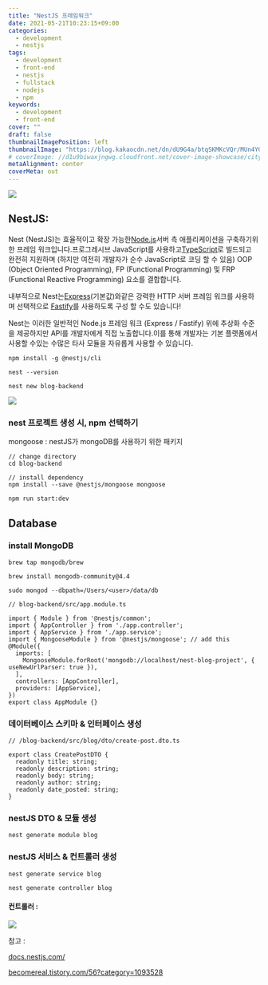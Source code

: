 ```yaml
---
title: "NestJS 프레임워크"
date: 2021-05-21T10:23:15+09:00
categories:
  - development
  - nestjs
tags:
  - development
  - front-end
  - nestjs
  - fullstack
  - nodejs
  - npm
keywords:
  - development
  - front-end
cover: ""
draft: false
thumbnailImagePosition: left
thumbnailImage: "https://blog.kakaocdn.net/dn/dU9G4a/btqSKMKcVQr/MUn4YGbhr6gae83cSs6LCk/img.png"
# coverImage: //d1u9biwaxjngwg.cloudfront.net/cover-image-showcase/city.jpg
metaAlignment: center
coverMeta: out
---
```


<!--toc-->

![](https://blog.kakaocdn.net/dn/dU9G4a/btqSKMKcVQr/MUn4YGbhr6gae83cSs6LCk/img.png)

## NestJS:

Nest (NestJS)는 효율적이고 확장 가능한[Node.js](https://nodejs.org/)서버 측 애플리케이션을 구축하기위한 프레임 워크입니다.프로그레시브 JavaScript를 사용하고[TypeScript](http://www.typescriptlang.org/)로 빌드되고 완전히 지원하며 (하지만 여전히 개발자가 순수 JavaScript로 코딩 할 수 있음) OOP (Object Oriented Programming), FP (Functional Programming) 및 FRP (Functional Reactive Programming) 요소를 결합합니다.

<!--adsense-->

내부적으로 Nest는[Express](https://expressjs.com/)(기본값)와같은 강력한 HTTP 서버 프레임 워크를 사용하며 선택적으로 [Fastify](https://github.com/fastify/fastify)를 사용하도록 구성 할 수도 있습니다!

Nest는 이러한 일반적인 Node.js 프레임 워크 (Express / Fastify) 위에 추상화 수준을 제공하지만 API를 개발자에게 직접 노출합니다.이를 통해 개발자는 기본 플랫폼에서 사용할 수있는 수많은 타사 모듈을 자유롭게 사용할 수 있습니다.

```
npm install -g @nestjs/cli

nest --version

nest new blog-backend
```

![](https://img1.daumcdn.net/thumb/R1280x0/?scode=mtistory2&fname=https%3A%2F%2Fblog.kakaocdn.net%2Fdn%2FcMiXnd%2Fbtq3VhMnbBt%2FgkQzODtQMgfJcivYOSwZOK%2Fimg.png)

### nest 프로젝트 생성 시, npm 선택하기

mongoose : nestJS가 mongoDB를 사용하기 위한 패키지

```
// change directory
cd blog-backend

// install dependency
npm install --save @nestjs/mongoose mongoose

npm run start:dev

```

## Database 

### install MongoDB 

```
brew tap mongodb/brew

brew install mongodb-community@4.4

sudo mongod --dbpath=/Users/<user>/data/db

```

```
// blog-backend/src/app.module.ts

import { Module } from '@nestjs/common';
import { AppController } from './app.controller';
import { AppService } from './app.service';
import { MongooseModule } from '@nestjs/mongoose'; // add this
@Module({
  imports: [
    MongooseModule.forRoot('mongodb://localhost/nest-blog-project', { useNewUrlParser: true }),
  ],
  controllers: [AppController],
  providers: [AppService],
})
export class AppModule {}
```

### 데이터베이스 스키마 & 인터페이스 생성

```
// /blog-backend/src/blog/dto/create-post.dto.ts

export class CreatePostDTO {
  readonly title: string;
  readonly description: string;
  readonly body: string;
  readonly author: string;
  readonly date_posted: string;
}
```

### nestJS DTO & 모듈 생성

```
nest generate module blog
```

### nestJS 서비스 & 컨트롤러 생성

```
nest generate service blog

nest generate controller blog
```

#### 컨트롤러 :

![](https://img1.daumcdn.net/thumb/R1280x0/?scode=mtistory2&fname=https%3A%2F%2Fblog.kakaocdn.net%2Fdn%2FvVU7h%2Fbtq3YMx8KTb%2FoN9KqyWXCyJSYkzj1cs4b1%2Fimg.png)

참고 :

[docs.nestjs.com/](https://docs.nestjs.com/)

[becomereal.tistory.com/56?category=1093528](https://becomereal.tistory.com/56?category=1093528)
